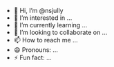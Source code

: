- 👋 Hi, I’m @nsjully
- 👀 I’m interested in ...
- 🌱 I’m currently learning ...
- 💞️ I’m looking to collaborate on ...
- 📫 How to reach me ...
- 😄 Pronouns: ...
- ⚡ Fun fact: ...

<!---
nsjully/nsjully is a ✨ special ✨ repository because its `README.md` (this file) appears on your GitHub profile.
You can click the Preview link to take a look at your changes.
--->
